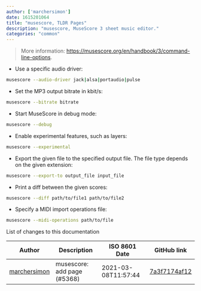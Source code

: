 ```yaml
---
author: ['marchersimon']
date: 1615201064
title: "musescore, TLDR Pages"
description: "musescore, MuseScore 3 sheet music editor."
categories: "common"
---
```

> More information: <https://musescore.org/en/handbook/3/command-line-options>.

- Use a specific audio driver:

```bash
musescore --audio-driver jack|alsa|portaudio|pulse
```

- Set the MP3 output bitrate in kbit/s:

```bash
musescore --bitrate bitrate
```

- Start MuseScore in debug mode:

```bash
musescore --debug
```

- Enable experimental features, such as layers:

```bash
musescore --experimental
```

- Export the given file to the specified output file. The file type depends on the given extension:

```bash
musescore --export-to output_file input_file
```

- Print a diff between the given scores:

```bash
musescore --diff path/to/file1 path/to/file2
```

- Specify a MIDI import operations file:

```bash
musescore --midi-operations path/to/file
```
List of changes to this documentation


Author | Description | ISO 8601 Date | GitHub link
------|-----|-----|-----
[marchersimon](mailto:50295997+marchersimon@users.noreply.github.com) | musescore: add page (#5368) | 2021-03-08T11:57:44 | [7a3f7174af12](https://github.com/tldr-pages/tldr/commit/7a3f7174af123c5bc498d25d410361c362558a9d)

